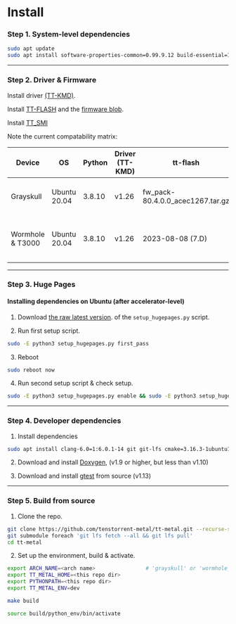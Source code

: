 # Install

### Step 1. System-level dependencies

```sh
sudo apt update
sudo apt install software-properties-common=0.99.9.12 build-essential=12.8ubuntu1.1 python3.8-venv=3.8.10-0ubuntu1~20.04.9 libgoogle-glog-dev=0.4.0-1build1 libyaml-cpp-dev=0.6.2-4ubuntu1 libboost-all-dev=1.71.0.0ubuntu2 libsndfile1=1.0.28-7ubuntu0.2 libhwloc-dev
```

---

### Step 2. Driver & Firmware

Install driver [(TT-KMD)](https://github.com/tenstorrent/tt-kmd). 

Install [TT-FLASH](https://github.com/tenstorrent/tt-flash) and the [firmware blob](https://github.com/tenstorrent/tt-firmware-gs).

Install [TT_SMI](https://github.com/tenstorrent/tt-smi)

Note the current compatability matrix:

| Device              | OS              | Python   | Driver (TT-KMD)    | tt-flash                           | tt-smi                                                    |
|---------------------|-----------------|----------|--------------------|------------------------------------|-----------------------------------------------------------|
| Grayskull           | Ubuntu 20.04    | 3.8.10   | v1.26              | fw_pack-80.4.0.0_acec1267.tar.gz   | tt-smi_2023-06-16-0283a02404487eea or above               |
| Wormhole & T3000    | Ubuntu 20.04    | 3.8.10   | v1.26              | 2023-08-08 (7.D)                   | tt-smi-8.6.0.0_2023-08-22-492ad2b9ef82a243 or above       |


---

### Step 3. Huge Pages 

#### Installing dependencies on Ubuntu (after accelerator-level)

1. Download [the raw latest version](https://github.com/tenstorrent-metal/tt-metal/blob/main/infra/machine_setup/scripts/setup_hugepages.py). of the `setup_hugepages.py` script.
   
2. Run first setup script.
```sh
sudo -E python3 setup_hugepages.py first_pass                                             # run first setup script
```

3. Reboot
```sh
sudo reboot now                                                                           
```

4. Run second setup script & check setup. 
```sh
sudo -E python3 setup_hugepages.py enable && sudo -E python3 setup_hugepages.py check
```

---

### Step 4. Developer dependencies

1. Install dependencies 

```sh
sudo apt install clang-6.0=1:6.0.1-14 git git-lfs cmake=3.16.3-1ubuntu1.20.04.1 pandoc libtbb-dev libcapstone-dev pkg-config
```

2. Download and install [Doxygen](https://www.doxygen.nl/download.html), (v1.9 or higher, but less than v1.10)

3. Download and install [gtest](https://github.com/google/googletest) from source (v1.13)

---

### Step 5. Build from source

1. Clone the repo.
   
```sh
git clone https://github.com/tenstorrent-metal/tt-metal.git --recurse-submodules
git submodule foreach 'git lfs fetch --all && git lfs pull'
cd tt-metal
```

2. Set up the environment, build & activate. 

```sh
export ARCH_NAME=<arch name>                # 'grayskull' or 'wormhole_b0'
export TT_METAL_HOME=<this repo dir>
export PYTHONPATH=<this repo dir>
export TT_METAL_ENV=dev

make build

source build/python_env/bin/activate
```

